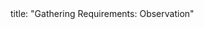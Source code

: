 <frontmatter>
title: "Gathering Requirements: Observation"
</frontmatter>

<include src="unit-inPage-asFlat.md" boilerplate />
